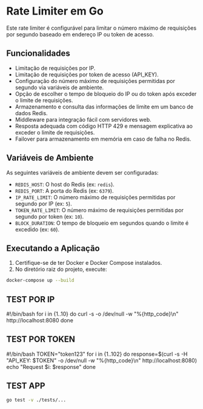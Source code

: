 # Rate Limiter em Go

Este rate limiter é configurável para limitar o número máximo de requisições por segundo baseado em endereço IP ou token de acesso.

## Funcionalidades

- Limitação de requisições por IP.
- Limitação de requisições por token de acesso (API_KEY).
- Configuração do número máximo de requisições permitidas por segundo via variáveis de ambiente.
- Opção de escolher o tempo de bloqueio do IP ou do token após exceder o limite de requisições.
- Armazenamento e consulta das informações de limite em um banco de dados Redis.
- Middleware para integração fácil com servidores web.
- Resposta adequada com código HTTP 429 e mensagem explicativa ao exceder o limite de requisições.
- Failover para armazenamento em memória em caso de falha no Redis.


## Variáveis de Ambiente

As seguintes variáveis de ambiente devem ser configuradas:

- `REDIS_HOST`: O host do Redis (ex: `redis`).
- `REDIS_PORT`: A porta do Redis (ex: `6379`).
- `IP_RATE_LIMIT`: O número máximo de requisições permitidas por segundo por IP (ex: `5`).
- `TOKEN_RATE_LIMIT`: O número máximo de requisições permitidas por segundo por token (ex: `10`).
- `BLOCK_DURATION`: O tempo de bloqueio em segundos quando o limite é excedido (ex: `60`).


## Executando a Aplicação

1. Certifique-se de ter Docker e Docker Compose instalados.
2. No diretório raiz do projeto, execute:

```sh
docker-compose up --build
```

## TEST POR IP
#!/bin/bash
for i in {1..10}
do
   curl -s -o /dev/null -w "%{http_code}\n" http://localhost:8080
done


## TEST POR TOKEN
#!/bin/bash
TOKEN="token123"
for i in {1..102}
do
   response=$(curl -s -H "API_KEY: $TOKEN" -o /dev/null -w "%{http_code}\n" http://localhost:8080)
   echo "Request $i: $response"
done


## TEST APP
```sh
go test -v ./tests/...
```

